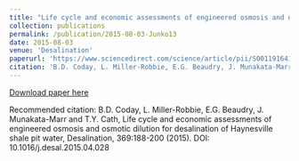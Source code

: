 ```yaml
---
title: "Life cycle and economic assessments of engineered osmosis and osmotic dilution for desalination of Haynesville shale pit water"
collection: publications
permalink: /publication/2015-08-03-Junko13
date: 2015-08-03
venue: 'Desalination'
paperurl: 'https://www.sciencedirect.com/science/article/pii/S0011916415002817?via%3Dihub'
citation: 'B.D. Coday, L. Miller-Robbie, E.G. Beaudry, J. Munakata-Marr and T.Y. Cath, Life cycle and economic assessments of engineered osmosis and osmotic dilution for desalination of Haynesville shale pit water, Desalination, 369:188-200 (2015). DOI: 10.1016/j.desal.2015.04.028'
---
```


<a href='https://www.sciencedirect.com/science/article/pii/S0011916415002817?via%3Dihub'>Download paper here</a>

Recommended citation: B.D. Coday, L. Miller-Robbie, E.G. Beaudry, J. Munakata-Marr and T.Y. Cath, Life cycle and economic assessments of engineered osmosis and osmotic dilution for desalination of Haynesville shale pit water, Desalination, 369:188-200 (2015). DOI: 10.1016/j.desal.2015.04.028